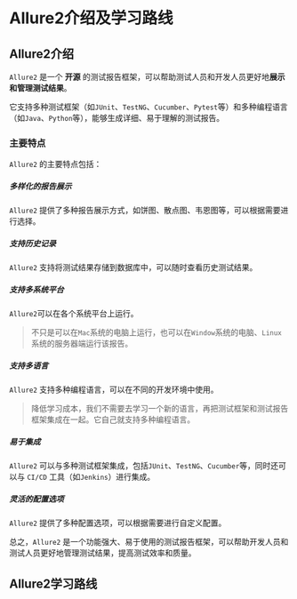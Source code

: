 # Allure2介绍及学习路线

## Allure2介绍


`Allure2` 是一个 **开源** 的测试报告框架，可以帮助测试人员和开发人员更好地**展示和管理测试结果**。

它支持多种测试框架（如`JUnit`、`TestNG`、`Cucumber`、`Pytest`等）和多种编程语言（如`Java`、`Python`等），能够生成详细、易于理解的测试报告。



 
### 主要特点

`Allure2` 的主要特点包括：

##### 多样化的报告展示

`Allure2` 提供了多种报告展示方式，如饼图、散点图、韦恩图等，可以根据需要进行选择。

##### 支持历史记录

`Allure2` 支持将测试结果存储到数据库中，可以随时查看历史测试结果。

##### 支持多系统平台

`Allure2`可以在各个系统平台上运行。

>不只是可以在`Mac`系统的电脑上运行，也可以在`Window`系统的电脑、`Linux`系统的服务器端运行该报告。

##### 支持多语言

`Allure2` 支持多种编程语言，可以在不同的开发环境中使用。

>降低学习成本，我们不需要去学习一个新的语言，再把测试框架和测试报告框架集成在一起。它自己就支持多种编程语言。

##### 易于集成

`Allure2` 可以与多种测试框架集成，包括`JUnit`、`TestNG`、`Cucumber`等，同时还可以与 `CI/CD` 工具（如`Jenkins`）进行集成。

##### 灵活的配置选项

`Allure2` 提供了多种配置选项，可以根据需要进行自定义配置。


总之，`Allure2` 是一个功能强大、易于使用的测试报告框架，可以帮助开发人员和测试人员更好地管理测试结果，提高测试效率和质量。


## Allure2学习路线

